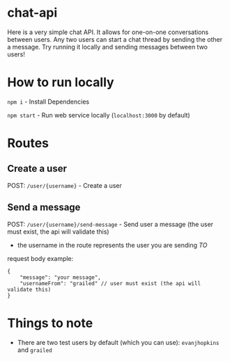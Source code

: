 # chat-api
Here is a very simple chat API. It allows for one-on-one conversations between users. Any two users can start a chat thread by sending the other a message. Try running it locally and sending messages between two users!

# How to run locally
`npm i` - Install Dependencies

`npm start` - Run web service locally (`localhost:3000` by default)

# Routes
## Create a user
POST: `/user/{username}` - Create a user

## Send a message
POST: `/user/{username}/send-message` - Send user a message (the user must exist, the api will validate this)
- the username in the route represents the user you are sending *TO*

request body example:
```
{
	"message": "your message",
	"usernameFrom": "grailed" // user must exist (the api will validate this)
}
```

# Things to note
- There are two test users by default (which you can use): `evanjhopkins` and `grailed`

